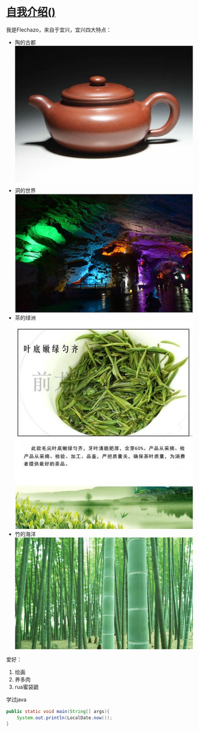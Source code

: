 # [自我介绍()](https://github.com/flechazo-garcia/blog-test/blob/master/README.md)
我是Flechazo，来自于宜兴，宜兴四大特点：
* 陶的古都![陶的古都](4.jpg)
* 洞的世界![洞的世界](1.jpg)
* 茶的绿洲![茶的绿洲](3.jpg)
* 竹的海洋![竹的海洋](2.jpg)


爱好：
1. 绘画
2. 养多肉
3. rua蜜袋鼯


学过java

```java
public static void main(String[] args){
    System.out.println(LocalDate.now());
}
```